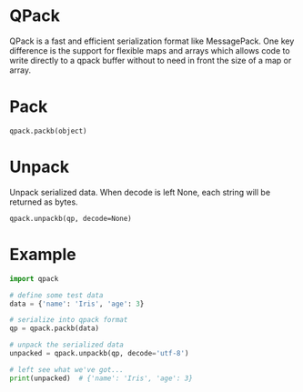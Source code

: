 QPack
=====

QPack is a fast and efficient serialization format like MessagePack.
One key difference is the support for flexible maps and arrays which
allows code to write directly to a qpack buffer without to need in
front the size of a map or array.

Pack
====

`qpack.packb(object)`

Unpack
====

Unpack serialized data. When decode is left None, each string
will be returned as bytes. 

`qpack.unpackb(qp, decode=None)`

Example
=======

```python
import qpack

# define some test data
data = {'name': 'Iris', 'age': 3}

# serialize into qpack format
qp = qpack.packb(data)

# unpack the serialized data
unpacked = qpack.unpackb(qp, decode='utf-8')

# left see what we've got...
print(unpacked)  # {'name': 'Iris', 'age': 3}
```

